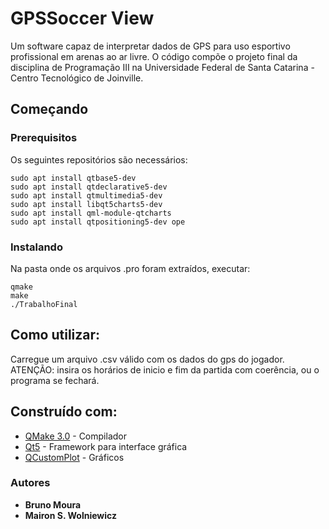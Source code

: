 # GPSSoccer View

Um software capaz de interpretar dados de GPS para uso esportivo profissional em arenas ao ar livre. O código compõe o projeto final da disciplina de Programação III na Universidade Federal de Santa Catarina - Centro Tecnológico de Joinville.

## Começando

### Prerequisitos

Os seguintes repositórios são necessários:

```
sudo apt install qtbase5-dev
sudo apt install qtdeclarative5-dev
sudo apt install qtmultimedia5-dev
sudo apt install libqt5charts5-dev
sudo apt install qml-module-qtcharts    
sudo apt install qtpositioning5-dev ope
```

### Instalando

Na pasta onde os arquivos .pro foram extraídos, executar:

```
qmake
make
./TrabalhoFinal
``` 

## Como utilizar:

Carregue um arquivo .csv válido com os dados do gps do jogador.
ATENÇÃO: insira os horários de inicio e fim da partida com coerência, ou o programa se fechará.

## Construído com:

* [QMake 3.0](https://doc.qt.io/archives/3.3/qmake-manual-2.html) - Compilador
* [Qt5](http://doc.qt.io/qt-5/linux.html) - Framework para interface gráfica
* [QCustomPlot](http://www.qcustomplot.com/) - Gráficos

### Autores

* **Bruno Moura**
* **Mairon S. Wolniewicz**
